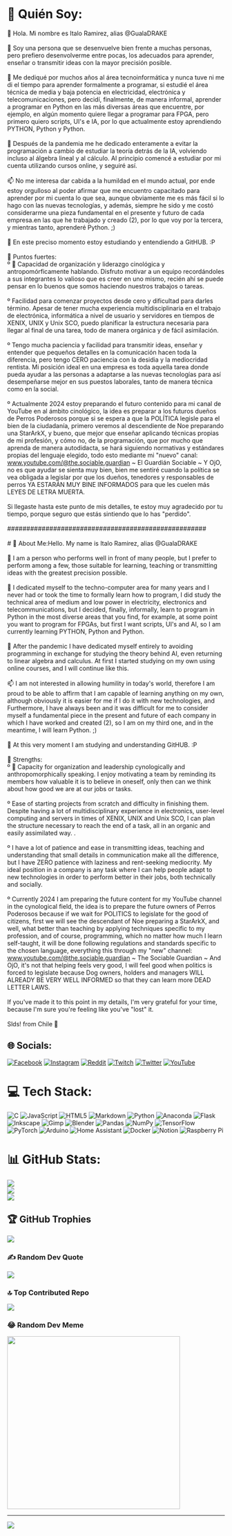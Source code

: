 # 💫 Quién Soy:
👋 Hola. Mi nombre es Italo Ramirez, alias @GualaDRAKE<br><br>👀 Soy una persona que se desenvuelve bien frente a muchas personas, pero prefiero desenvolverme entre pocas, los adecuados para aprender, enseñar o transmitir ideas con la mayor precisión posible.<br><br>🌱 Me dediqué por muchos años al área tecnoinformática y nunca tuve ni me di el tiempo para aprender formalmente a programar, si estudié el área técnica de media y baja potencia en electricidad, electrónica y telecomunicaciones, pero decidí, finalmente, de manera informal, aprender a programar en Python en las más diversas áreas que encuentre, por ejemplo, en algún momento quiere llegar a programar para FPGA, pero primero quiero scripts, UI's e IA, por lo que actualmente estoy aprendiendo PYTHON, Python y Python.<br><br>💞️ Después de la pandemia me he dedicado enteramente a evitar la programación a cambio de estudiar la teoría detrás de la IA, volviendo incluso al álgebra lineal y al cálculo. Al principio comencé a estudiar por mi cuenta utilizando cursos online, y seguiré así.<br><br>📫 No me interesa dar cabida a la humildad en el mundo actual, por ende estoy orgulloso al poder afirmar que me encuentro capacitado para aprender por mi cuenta lo que sea, aunque obviamente me es más fácil si lo hago con las nuevas tecnologías, y además, siempre he sido y me costó considerarme una pieza fundamental en el presente y futuro de cada empresa.en las que he trabajado y creado (2), por lo que voy por la tercera, y mientras tanto, aprenderé Python. ;)<br><br>💞️ En este preciso momento estoy estudiando y entendiendo a GitHUB. :P<br><br>👀 Puntos fuertes: <br>º 👋 Capacidad de organización y liderazgo cinológica y antropomórficamente hablando. Disfruto motivar a un equipo recordándoles a sus integrantes lo valioso que es creer en uno mismo, recién ahí se puede pensar en lo buenos que somos haciendo nuestros trabajos o tareas.<br><br>º Facilidad para comenzar proyectos desde cero y dificultad para darles término. Apesar de tener mucha experiencia multidisciplinaria en el trabajo de electrónica, informática a nivel de usuario y servidores en tiempos de XENIX, UNIX y Unix SCO, puedo planificar la estructura necesaria para llegar al final de una tarea, todo de manera orgánica y de fácil asimilación.<br><br>º Tengo mucha paciencia y facilidad para transmitir ideas, enseñar y entender que pequeños detalles en la comunicación hacen toda la diferencia, pero tengo CERO paciencia con la desidia y la mediocridad rentista. Mi posición ideal en una empresa es toda aquella tarea donde pueda ayudar a las personas a adaptarse a las nuevas tecnologías para así desempeñarse mejor en sus puestos laborales, tanto de manera técnica como en la social.<br><br>º Actualmente 2024 estoy preparando el futuro contenido para mi canal de YouTube en al ámbito cinológico, la idea es preparar a los futuros dueños de Perros Poderosos porque si se espera a que la POLÍTICA legisle para el bien de la ciudadanía, primero veremos al descendiente de Noe preparando una StarArkX, y bueno, que mejor que enseñar aplicando técnicas propias de mi profesión, y cómo no, de la programación, que por mucho que aprenda de manera autodidacta, se hará siguiendo normativas y estándares propias del lenguaje elegido, todo esto mediante mi "nuevo" canal: www.youtube.com/@the.sociable.guardian ~ El Guardián Sociable ~ Y OjO, no es que ayudar se sienta muy bien, bien me sentiré cuando la política se vea obligada a legislar por que los dueños, tenedores y responsables de perros YA ESTARÁN MUY BINE INFORMADOS para que les cuelen más LEYES DE LETRA MUERTA.<br><br>Si llegaste hasta este punto de mis detalles, te estoy muy agradecido por tu tiempo, porque seguro que estás sintiendo que lo has "perdido".<br><br>####################################################<br><br># 💫 About Me:Hello. My name is Italo Ramirez, alias @GualaDRAKE<br><br>👀 I am a person who performs well in front of many people, but I prefer to perform among a few, those suitable for learning, teaching or transmitting ideas with the greatest precision possible.<br><br>🌱 I dedicated myself to the techno-computer area for many years and I never had or took the time to formally learn how to program, I did study the technical area of medium and low power in electricity, electronics and telecommunications, but I decided, finally, informally, learn to program in Python in the most diverse areas that you find, for example, at some point you want to program for FPGAs, but first I want scripts, UI's and AI, so I am currently learning PYTHON, Python and Python.<br><br>💞️ After the pandemic I have dedicated myself entirely to avoiding programming in exchange for studying the theory behind AI, even returning to linear algebra and calculus. At first I started studying on my own using online courses, and I will continue like this.<br><br>📫 I am not interested in allowing humility in today's world, therefore I am proud to be able to affirm that I am capable of learning anything on my own, although obviously it is easier for me if I do it with new technologies, and Furthermore, I have always been and it was difficult for me to consider myself a fundamental piece in the present and future of each company in which I have worked and created (2), so I am on my third one, and in the meantime, I will learn Python. ;)<br><br>💞️ At this very moment I am studying and understanding GitHUB. :P<br><br>👀 Strengths:<br>º 👋 Capacity for organization and leadership cynologically and anthropomorphically speaking. I enjoy motivating a team by reminding its members how valuable it is to believe in oneself, only then can we think about how good we are at our jobs or tasks.<br><br>º Ease of starting projects from scratch and difficulty in finishing them. Despite having a lot of multidisciplinary experience in electronics, user-level computing and servers in times of XENIX, UNIX and Unix SCO, I can plan the structure necessary to reach the end of a task, all in an organic and easily assimilated way. .<br><br>º I have a lot of patience and ease in transmitting ideas, teaching and understanding that small details in communication make all the difference, but I have ZERO patience with laziness and rent-seeking mediocrity. My ideal position in a company is any task where I can help people adapt to new technologies in order to perform better in their jobs, both technically and socially.<br><br>º Currently 2024 I am preparing the future content for my YouTube channel in the cynological field, the idea is to prepare the future owners of Perros Poderosos because if we wait for POLITICS to legislate for the good of citizens, first we will see the descendant of Noe preparing a StarArkX, and well, what better than teaching by applying techniques specific to my profession, and of course, programming, which no matter how much I learn self-taught, it will be done following regulations and standards specific to the chosen language, everything this through my "new" channel: www.youtube.com/@the.sociable.guardian ~ The Sociable Guardian ~ And OjO, it's not that helping feels very good, I will feel good when politics is forced to legislate because Dog owners, holders and managers WILL ALREADY BE VERY WELL INFORMED so that they can learn more DEAD LETTER LAWS.<br><br>If you've made it to this point in my details, I'm very grateful for your time, because I'm sure you're feeling like you've "lost" it.<br><br>Slds! from Chile 👋 


## 🌐 Socials:
[![Facebook](https://img.shields.io/badge/Facebook-%231877F2.svg?logo=Facebook&logoColor=white)](https://facebook.com/GualaDRAKE) [![Instagram](https://img.shields.io/badge/Instagram-%23E4405F.svg?logo=Instagram&logoColor=white)](https://instagram.com/GualaDRAKE) [![Reddit](https://img.shields.io/badge/Reddit-%23FF4500.svg?logo=Reddit&logoColor=white)](https://reddit.com/user/GualaDRAKE) [![Twitch](https://img.shields.io/badge/Twitch-%239146FF.svg?logo=Twitch&logoColor=white)](https://twitch.tv/GualaDRAKE) [![Twitter](https://img.shields.io/badge/Twitter-%231DA1F2.svg?logo=Twitter&logoColor=white)](https://twitter.com/GualaDRAKE) [![YouTube](https://img.shields.io/badge/YouTube-%23FF0000.svg?logo=YouTube&logoColor=white)](https://youtube.com/@GualaDRAKE) 

# 💻 Tech Stack:
![C](https://img.shields.io/badge/c-%2300599C.svg?style=plastic&logo=c&logoColor=white) ![JavaScript](https://img.shields.io/badge/javascript-%23323330.svg?style=plastic&logo=javascript&logoColor=%23F7DF1E) ![HTML5](https://img.shields.io/badge/html5-%23E34F26.svg?style=plastic&logo=html5&logoColor=white) ![Markdown](https://img.shields.io/badge/markdown-%23000000.svg?style=plastic&logo=markdown&logoColor=white) ![Python](https://img.shields.io/badge/python-3670A0?style=plastic&logo=python&logoColor=ffdd54) ![Anaconda](https://img.shields.io/badge/Anaconda-%2344A833.svg?style=plastic&logo=anaconda&logoColor=white) ![Flask](https://img.shields.io/badge/flask-%23000.svg?style=plastic&logo=flask&logoColor=white) ![Inkscape](https://img.shields.io/badge/Inkscape-e0e0e0?style=plastic&logo=inkscape&logoColor=080A13) ![Gimp](https://img.shields.io/badge/Gimp-657D8B?style=plastic&logo=gimp&logoColor=FFFFFF) ![Blender](https://img.shields.io/badge/blender-%23F5792A.svg?style=plastic&logo=blender&logoColor=white) ![Pandas](https://img.shields.io/badge/pandas-%23150458.svg?style=plastic&logo=pandas&logoColor=white) ![NumPy](https://img.shields.io/badge/numpy-%23013243.svg?style=plastic&logo=numpy&logoColor=white) ![TensorFlow](https://img.shields.io/badge/TensorFlow-%23FF6F00.svg?style=plastic&logo=TensorFlow&logoColor=white) ![PyTorch](https://img.shields.io/badge/PyTorch-%23EE4C2C.svg?style=plastic&logo=PyTorch&logoColor=white) ![Arduino](https://img.shields.io/badge/-Arduino-00979D?style=plastic&logo=Arduino&logoColor=white) ![Home Assistant](https://img.shields.io/badge/home%20assistant-%2341BDF5.svg?style=plastic&logo=home-assistant&logoColor=white) ![Docker](https://img.shields.io/badge/docker-%230db7ed.svg?style=plastic&logo=docker&logoColor=white) ![Notion](https://img.shields.io/badge/Notion-%23000000.svg?style=plastic&logo=notion&logoColor=white) ![Raspberry Pi](https://img.shields.io/badge/-RaspberryPi-C51A4A?style=plastic&logo=Raspberry-Pi)
# 📊 GitHub Stats:
![](https://github-readme-stats.vercel.app/api?username=GualaDRAKE&theme=blue-green&hide_border=false&include_all_commits=false&count_private=false)<br/>
![](https://github-readme-streak-stats.herokuapp.com/?user=GualaDRAKE&theme=blue-green&hide_border=false)<br/>
![](https://github-readme-stats.vercel.app/api/top-langs/?username=GualaDRAKE&theme=blue-green&hide_border=false&include_all_commits=false&count_private=false&layout=compact)

## 🏆 GitHub Trophies
![](https://github-profile-trophy.vercel.app/?username=GualaDRAKE&theme=matrix&no-frame=false&no-bg=true&margin-w=4)

### ✍️ Random Dev Quote
![](https://quotes-github-readme.vercel.app/api?type=horizontal&theme=radical)

### 🔝 Top Contributed Repo
![](https://github-contributor-stats.vercel.app/api?username=GualaDRAKE&limit=5&theme=dark&combine_all_yearly_contributions=true)

### 😂 Random Dev Meme
<img src='https://randommeme-five.vercel.app/' style="height: 400px;"/>

---
[![](https://visitcount.itsvg.in/api?id=GualaDRAKE&icon=9&color=3)](https://visitcount.itsvg.in)

<!-- Proudly created with GPRM ( https://gprm.itsvg.in ) -->
